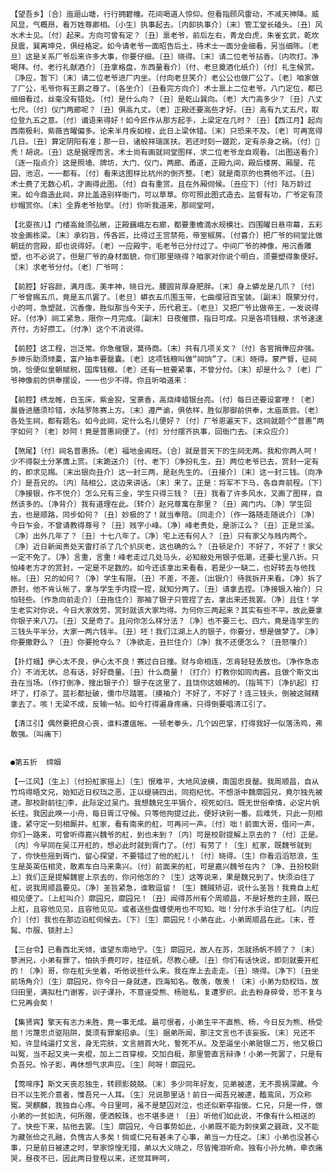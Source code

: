 <!-- { "loadSidebar": true } -->
    【望吾乡】〔合〕迤逦山塘，行行拥碧幢。花间喝道人惊仰。但看指顾风雷动，不减天神降。威风显，气概昂，看万姓尊卿相。〔小生〕执事起去。〔内卸执事介〕〔末〕管工堂长磕头。〔丑〕风水术士见。〔付〕起来。方向可曾有定？〔丑〕禀老爷，前后左右，青龙白虎，朱雀玄武，乾坎艮震，巽离坤兑，俱经格定。如今请老爷一面昭告后土，待术士一面分金细看，另当细陈。〔老旦〕这是关系厂爷后来许多大事，你要仔细。〔丑〕晓得。〔末〕请二位老爷拈香。〔内吹打。净喝拜。付、老行礼献酒介〕〔丑拿格盘，东西量看介〕〔付、老旦奠酒化纸介〕〔付〕礼生候赏。〔净应，暂下〕〔末〕请二位老爷进厂内坐。〔付向老旦笑介〕老公公也做厂公了。〔老〕咱家做了厂公，毛爷你有王爵之尊了。〔各坐介〕〔丑看完方向介〕术士禀上二位老爷。八门定位，都已细细看过，丝毫没有错处。〔付〕是什么向？〔丑〕是乾山巽向。〔老〕大门高多少？〔丑〕八丈七尺。〔付〕仪门两廊呢？〔丑〕俱高九丈。〔老〕正殿还要高些才好。〔丑〕高有九丈五尺，取位登九五之意。〔付〕谶语来得好！如今匠作从那方起手，上梁定在几时？〔丑〕【西江月】起向西南极利，紫薇吉曜偏多。论来半月疾如梭，此日上梁休错。〔末〕只恐来不及。〔老〕可再宽得几日。〔丑〕算定阴阳有准；那一日，诸般祥瑞匡扶。若还时刻一蹉跎，定有杀身之祸。〔付〕秃！胡说。〔丑〕这是据理而言。术士尚有画就祠堂图样，求二位老爷龙自观看。〔出图送看介〕〔逐一指点介〕这是照墙、牌坊，大门、仪门，两廊、甬道，正殿九间，殿后楼房、厢屋、花园、池沼，一一都有。〔付〕看来这图样比杭州的倒齐整。〔老〕就是南京的也赛他不过。〔丑〕术士费了无数心机，才画得此图。〔付〕自有重赏。且在外厢伺候。〔丑应下〕〔付〕陆万龄过来。如今鼎造此祠，非比盖造别样衙门，可以草草。你可照此图式造去。监督有功，厂爷定有顶纱帽赏你。〔末〕全靠老爷抬举。〔付〕你听我道来，那祠堂呵，

    【北耍孩儿】门楼高耸须弘敞，正殿巍峨左右廊，都要重檐滴水规模壮。四围曜日悬帘幕，五彩妆金画栋梁。〔末〕承钧旨，传各匠，比得过王宫禁苑，帝室椒房。〔付喜介〕把厂爷的祠堂比做朝廷的宫殿，却也说得好。〔老〕一应殿宇，毛老爷已分付过了。中间厂爷的神像，用沉香雕塑，也不必说了。但是厂爷的身材面貌，你们那里晓得？咱家对你说个明白，须要塑得象便好。〔末〕求老爷分付。〔老〕厂爷呵：

    【前腔】好容颜，满月庞。美丰神，晓日光。腰圆背厚身肥胖。〔末〕身上蟒龙是几爪？〔付〕厂爷曾赐五爪，竟是五爪罢了。〔老旦〕蟒衣五爪围玉带，七曲缨冠百宝装。〔副末〕既蒙分付，小的呵，急塑就，沉香像，胜似那当今天子，历代君王。〔老旦〕又把厂爷比做帝王，一发说得好。〔付净〕祠工紧急，限你一月完成。〔副末〕日夜催攒，指日可成。只是各项钱粮，求爷速速齐付，方好攒工。〔付净〕这个不消说得。

    【前腔】这工程，岂泛常。你急催银，莫待商。〔末〕共有几项关文？〔付〕各官捐俸应非强。乡绅乐助须倾橐，富户抽丰要罄囊。〔老〕这项钱粮叫做“祠饷”了。〔末〕晓得。蒙严督，征祠饷，恰便似皇朝赋税，国库钱粮。〔老〕还有一桩要紧事，不曾分付。〔末〕却是什么？〔老〕厂爷神像前的供奉摆设，一一也少不得。你且听咱道来：

    【前腔】绣龙帷，白玉床，紫金猊，宝篆香，高烧绛蜡银台亮。〔付〕每日还要设宴哩！〔老〕晨昏进膳须珍错，水陆罗陈赛上方。〔末〕遵严谕，俱依样，胜似那御前供奉，太庙蒸尝。〔老〕各处生祠，都有题名。如今此祠，定什么名儿便好？〔付〕厂爷恩遍天下，这祠就题个“普惠”两字如何？〔老〕妙阿！竟是普惠祠便了。〔付〕分付摆齐执事，回衙门去。〔末众应介〕

    【煞尾】〔付〕祠名普惠扬。〔老〕福地金阊旺。〔合〕就是普天下的生祠无两。我和你两人呵！少不得裂土分茅膺上赏。〔末跪送介〕〔付、老下〕〔净扮礼生，丑〕两位老爷已去，赏封一定有的，即求见赐。〔末出银向丑介〕这一封三两，是赵先生的。〔丑接介〕〔末〕这一封三钱。〔向净介〕是吾兄的。〔内〕陆相公，这边来讲话。〔末〕来了。正是：将军不下马，各自奔前程。〔下〕〔净接银，作不悦介〕怎么兄有三金，学生只得三钱？〔丑〕我看了许多风水，又画了图样，自然该多的。〔净背介〕我有道理在此。〔转介〕赵兄尊寓在那里？〔丑〕阊门内。〔净〕学生回去，也是顺路，同步如何？〔丑〕妙极的了！就当奉陪。〔同走介〕〔作一路随走随说介〕〔净〕今日乍会，不曾请教得尊号？〔丑〕贱字小峰。〔净〕峰老贵处，是浙江么？〔丑〕正是兰溪。〔净〕出外几年了？〔丑〕十七八年了。〔净〕宅上还有何人？〔丑〕只有家父与贱内两个。〔净〕近日新闻贵处天雷打杀了几个扒灰老，这也确的么？〔丑顿足介〕不好了，不好了！家父一定不免了。〔净〕言重，言重！峰老走过几处马头，必知敝处用银子低潮，还要七里八折。只怕峰老方才的赏封，一定是不足数的。如今还该拿出来看看，若是少一缺二，也好转去与他找帐。〔丑〕兄的如何？〔净〕学生有限。〔丑〕不差，不差。〔出银介〕待我拆开来看。〔净〕拆了原封，他不肯认帐了，拿与学生手内捏一捏，就知分两了。〔丑〕请拿去捏。〔净接银入袖介〕只怕轻些。〔作急向前走介〕〔丑拖住介〕那袖了银子只管捏了去，拿出来还我罢。〔净〕且住！学生老实对你说，今日大家效劳，赏封就该大家均得。为何你三两起来？其实有些不平。故此要拿你银子来八刀。〔丑〕又是奇了。且问你怎么样分法？〔净〕也不要三七、四六，竟是连学生的三钱头平半分，大家一两六钱半。〔丑〕呸！我们江湖上人的银子，你要分，想是做梦了。〔净〕你要撒野么？〔丑〕你要抢夺么？〔净欲走，丑拦住介〕〔净〕我不还便怎么？〔丑怒嚷介〕

    【扑灯蛾】伊心太不良，伊心太不良！赛过白日撞。财与命相连，怎肯轻轻丢放也。〔净作急态介〕不消无状。总有话，好好商量。〔丑〕什么商量！〔打介〕打教你如同肉酱。且做个斯文出丑在当场。〔作打倒净，搜出银子介〕银子在这里了，且饶你这娘稀的。〔指骂下〕〔净扒起〕打坏了，打杀了。蓝衫都扯破，儒巾尽踏匾。〔摸袖介〕不好了，不好了！连三钱头，倒被这贼精拿去了。咳！无梁不成，反输一帖。如今打得遍身疼痛，只得倒要唱清江引了。

    【清江引】偶然要把良心丧，谁料遭瘟帐。一顿老拳头，几个凶巴掌，打得我好一似落汤鸡，弗敢强。〔叫痛下〕


    ●第五折  缔姻

    【一江风】〔生上〕〔付扮舡家摇上〕〔生〕恨难平，大地风波横，南国忠良罄。我周顺昌，自从竹坞得晤文兄，始知近日权珰之恶，正以缇骑四出，同抱杞忧。不想浙中魏廓园兄，竟尔独先被逮。那校尉前往李，此际定过吴门。我想魏兄生平狷介，视死如归。既无世俗牵情，必定片帆长往。我因此唤一小舟，每日胥江守候。只等他拘提过此，便好诀别一番。后难凭，只此一刻相逢，紧守定一刻相厮并。舡家，看有南来的舡，可再问一声。〔付〕咄！前面大哥，借问一声，你们一路来，可曾听得嘉兴魏爷的舡，到也未到？〔内〕可是校尉提解上京去的？〔付〕正是。〔内〕今早同在吴江开舡的，想必此时就到胥门了。〔付〕有劳了！〔生〕舡家，既魏爷就到了，你快些摇到胥门，留心探望，不要错过了他的舡儿！〔付〕晓得。〔生〕你看滔滔怒浪，生生是英英伍相灵，敢素车白马来乘兴。〔付〕前面来的舡，可是嘉兴魏爷在内？〔净、丑扮校尉上〕我们正是提解魏宦上京去的，你问他怎的？〔生〕这等说来，果是魏兄到了。快须泊住了舡，说我周顺昌要见。〔净〕圣旨紧急，谁敢逗留！〔生〕魏贼矫诏，说什么圣旨！我竟自上舡相见便了。〔上舡叫介〕廓园兄，廓园兄！〔丑〕闻得苏州有个周顺昌，不是好惹的主顾，既已上舡，且容他见见，且容他见见。或者送些盘缠使用也不可知。咄！分付水手泊住了舡。〔内应介〕〔付〕我也在那边泊舡伺候去。〔下〕〔生〕廓园兄！小弟在此，小弟周顺昌在此。〔末，苍髯、巾服、锁肘上〕

    【三台令】已看西北天倾，谁望东南地宁。〔生〕廓园兄，故人在苏，怎就扬帆不顾了？〔末〕蓼洲兄，小弟有罪了。怕执手费叮咛，挂征帆，尽教心硬。〔丑〕你们有话快说，即刻就要开舡的！〔净〕哥，你在舡头坐着，听他说些什么来。我在岸上去走走。〔丑〕晓得。〔净下〕〔丑坐前场角介〕〔生〕廓园兄，你今日一身就逮，四海知名。敬羡，敬羡！〔末〕小弟为劾权珰，放归田里，满拟杜门谢客，训子课孙，不意诬受熊、杨赃私，复遭罗织。此去粉身碎骨，恐不复与仁兄再会矣！

    【集贤宾】擎天有志力未胜，竟一事无成。最可恨者，小弟生平不直熊、杨，今日反为熊、杨受屈！污蔑忠贞驱陷阱，莫须有罪案招承。〔生〕据弟所闻，那汪文言也不该妄扳。〔末〕兄还不知，许显纯逼打文言，身无完肤，文言翘首大叱，誓死不从。及至逼坐小弟赃银二万，他又极口叫冤，当不起又夹一夹棍，加上二百穿梭。交加白梃，那里管直言辩诤！小弟一死罢了，只是有负吾兄。怜孑影，再休想气求声应。〔生〕阿呀！廓园兄。

    【莺啼序】斯文天丧忍独生，转顾影兢兢。〔末〕多少同年好友，见弟被逮，无不畏祸深藏。今日不以生死介意者，惟吾兄一人耳。〔生〕兄说那里话！前日一闻吾兄被逮，醢鸾凤，万众称冤。哭麒麟，我独自心疼。今日里呵，虽不是楚囚对泣，也还似新亭指佞。仁兄，只是一件，做小弟的一贫如洗，何所赠，便洒鲛珠，也不堪多迸！〔丑〕听他们如此说，不像有什么相送的了。快些下来，拈他去罢。〔生〕廓园兄，今日事势如此，小弟既不能为刺侠累之聂政，又不能为藏张俭之孔融，负愧古人多矣！倘或仁兄有甚未了心事，弟当一力任之。〔末〕小弟也没甚心事，只是前日被逮之时，举家惊惶无措，弟以大义晓之，尽皆掩泪听命。独有小孙允柟，牵衣痛哭，昼夜不已，因此两日登程以来，还觉耳畔呵，

